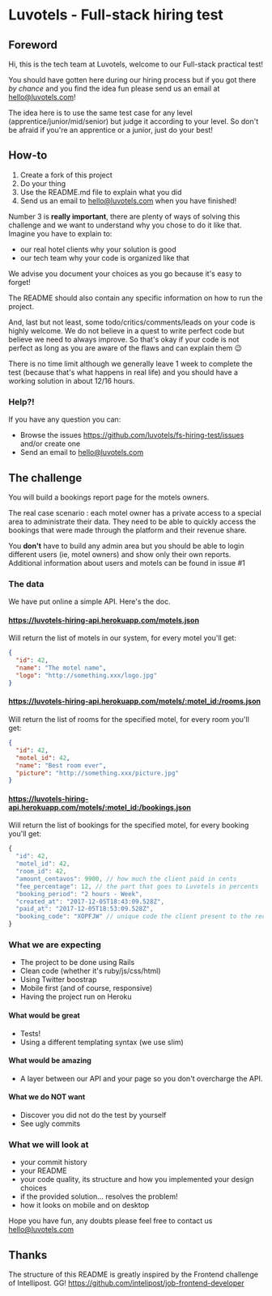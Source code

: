 # Luvotels - Full-stack hiring test

## Foreword

Hi, this is the tech team at Luvotels, welcome to our Full-stack practical test!

You should have gotten here during our hiring process but if you got there *by chance* and you find the idea fun please send us an email at hello@luvotels.com!

The idea here is to use the same test case for any level (apprentice/junior/mid/senior) but judge it according to your level. So don't be afraid if you're an apprentice or a junior, just do your best!

## How-to

1. Create a fork of this project
2. Do your thing
3. Use the README.md file to explain what you did
4. Send us an email to hello@luvotels.com when you have finished!

Number 3 is **really important**, there are plenty of ways of solving this challenge and we want to understand why you chose to do it like that.
Imagine you have to explain to:
* our real hotel clients why your solution is good
* our tech team why your code is organized like that

We advise you document your choices as you go because it's easy to forget!

The README should also contain any specific information on how to run the project.

And, last but not least, some todo/critics/comments/leads on your code is highly welcome. We do not believe in a quest to write perfect code but believe we need to always improve. So that's okay if your code is not perfect as long as you are aware of the flaws and can explain them :wink:

There is no time limit although we generally leave 1 week to complete the test (because that's what happens in real life) and you should have a working solution in about 12/16 hours.

### Help?!

If you have any question you can:
* Browse the issues https://github.com/luvotels/fs-hiring-test/issues and/or create one
* Send an email to hello@luvotels.com

## The challenge

You will build a bookings report page for the motels owners.

The real case scenario : each motel owner has a private access to a special area to administrate their data. They need to be able to quickly access the bookings that were made through the platform and their revenue share.

You **don't** have to build any admin area but you should be able to login different users (ie, motel owners) and show only their own reports.
Additional information about users and motels can be found in issue #1

### The data

We have put online a simple API. Here's the doc.

#### https://luvotels-hiring-api.herokuapp.com/motels.json

Will return the list of motels in our system, for every motel you'll get:
```json
{
  "id": 42,
  "name": "The motel name",
  "logo": "http://something.xxx/logo.jpg"
}
```

#### https://luvotels-hiring-api.herokuapp.com/motels/:motel_id:/rooms.json

Will return the list of rooms for the specified motel, for every room you'll get:
```json
{
  "id": 42,
  "motel_id": 42,
  "name": "Best room ever",
  "picture": "http://something.xxx/picture.jpg"
}
```

#### https://luvotels-hiring-api.herokuapp.com/motels/:motel_id:/bookings.json

Will return the list of bookings for the specified motel, for every booking you'll get:

```javascript
{
  "id": 42,
  "motel_id": 42,
  "room_id": 42,
  "amount_centavos": 9900, // how much the client paid in cents
  "fee_percentage": 12, // the part that goes to Luvotels in percents
  "booking_period": "2 hours - Week",
  "created_at": "2017-12-05T18:43:09.528Z",
  "paid_at": "2017-12-05T18:53:09.528Z",
  "booking_code": "XOPFJW" // unique code the client present to the reception
}
```

### What we are expecting

* The project to be done using Rails
* Clean code (whether it's ruby/js/css/html)
* Using Twitter boostrap
* Mobile first (and of course, responsive)
* Having the project run on Heroku

#### What would be great

* Tests!
* Using a different templating syntax (we use slim)

#### What would be amazing

* A layer between our API and your page so you don't overcharge the API.

#### What we do NOT want

* Discover you did not do the test by yourself
* See ugly commits

### What we will look at

* your commit history
* your README
* your code quality, its structure and how you implemented your design choices
* if the provided solution... resolves the problem!
* how it looks on mobile and on desktop

Hope you have fun, any doubts please feel free to contact us hello@luvotels.com

## Thanks

The structure of this README is greatly inspired by the Frontend challenge of Intellipost. GG! https://github.com/intelipost/job-frontend-developer
